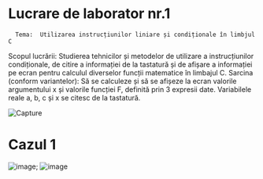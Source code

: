 

# Lucrare de laborator nr.1        
      Tema:  Utilizarea instrucțiunilor liniare și condiționale în limbjul C

Scopul lucrării: Studierea tehnicilor și metodelor de utilizare a instrucțiunilor condiționale, de citire a informației de la tastatură și de afișare a informației pe ecran pentru calculul diverselor funcții matematice în limbajul C. 
Sarcina (conform variantelor): Să se calculeze și să se afișeze la ecran valorile argumentului x și valorile funcției F, definită prin 3 expresii date. Variabilele reale a, b, c și x se citesc de la tastatură.

![Capture](https://user-images.githubusercontent.com/64345875/93689914-bc2bf280-fadb-11ea-985b-ef5eca869f47.jpg)

 # Cazul 1
![image](https://user-images.githubusercontent.com/64345875/93707087-8830eb80-fb34-11ea-9966-7becedd3c7c7.png); ![image](https://user-images.githubusercontent.com/64345875/93707136-c9290000-fb34-11ea-8104-635ae3db9ec3.png)
